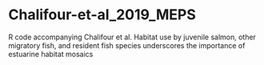 # Chalifour-et-al_2019_MEPS
R code accompanying Chalifour et al. Habitat use by juvenile salmon, other migratory fish, and resident fish species underscores the importance of estuarine habitat mosaics 
